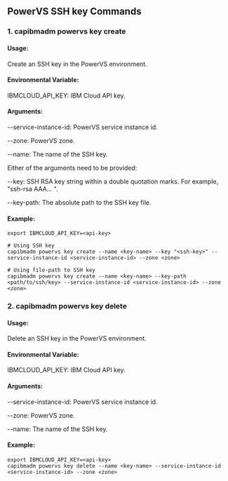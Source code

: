 ## PowerVS SSH key Commands

### 1. capibmadm powervs key create

#### Usage: 
Create an SSH key in the PowerVS environment.

#### Environmental Variable:
IBMCLOUD_API_KEY: IBM Cloud API key.

#### Arguments:
--service-instance-id: PowerVS service instance id.

--zone: PowerVS zone.

--name: The name of the SSH key.

Either of the arguments need to be provided:

--key: SSH RSA key string within a double quotation marks. For example, "ssh-rsa AAA... ".

--key-path: The absolute path to the SSH key file.

#### Example:
```shell
export IBMCLOUD_API_KEY=<api-key>

# Using SSH key
capibmadm powervs key create --name <key-name> --key "<ssh-key>" --service-instance-id <service-instance-id> --zone <zone>

# Using file-path to SSH key
capibmadm powervs key create --name <key-name> --key-path <path/to/ssh/key> --service-instance-id <service-instance-id> --zone <zone>
```

### 2. capibmadm powervs key delete

#### Usage:
Delete an SSH key in the PowerVS environment.

#### Environmental Variable:
IBMCLOUD_API_KEY: IBM Cloud API key.

#### Arguments:
--service-instance-id: PowerVS service instance id.

--zone: PowerVS zone.

--name: The name of the SSH key.

#### Example:
```shell
export IBMCLOUD_API_KEY=<api-key>
capibmadm powervs key delete --name <key-name> --service-instance-id <service-instance-id> --zone <zone>
```

